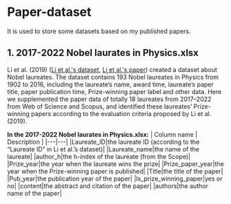 # Paper-dataset
It is used to store some datasets based on my published papers.

## 1. 2017-2022 Nobel laurates in Physics.xlsx
Li et al. (2019) ([Li et al.'s dataset](https://dataverse.harvard.edu/dataset.xhtml?persistentId=doi:10.7910/DVN/6NJ5RN), [Li et al.'s paper](https://www.nature.com/articles/s41597-019-0033-6)) created a dataset about Nobel laureates. The dataset contains 193 Nobel laureates in Physics from 1902 to 2016, including the laureate’s name, award time, laureate’s paper title, paper publication time, Prize-winning paper label and other data. Here we supplemented the paper data of totally 18 laureates from 2017–2022 from Web of Science and Scopus, and identified these laureates’ Prize-winning papers according to the evaluation criteria proposed by Li et al. (2019).

**In the 2017-2022 Nobel laurates in Physics.xlsx:**
| Column name | Description |
|---|---|
|Laureate_ID|the laureate ID (according to the “Laureate ID” in Li et al.’s dataset)|
|Laureate_name|the name of the laureate|
|author_h|the h-index of the laureate (from the Scope)|
|Prize_year|the year when the laureate wins the prize|
|Prize_paper_year|the year when the Prize-winning paper is published|
|Title|the title of the paper|
|Pub_year|the publication year of the paper|
|Is_prize_winning_paper|yes or no|
|content|the abstract and citation of the paper|
|authors|the author name of the paper|
